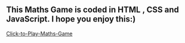 This Maths Game is coded in HTML , CSS and JavaScript. 
I hope you enjoy this:)
-
[Click-to-Play-Maths-Game](https://lets-play-maths-game.netlify.app/)
